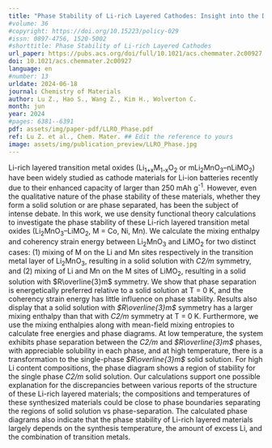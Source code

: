 ```yaml
---
title: "Phase Stability of Li-rich Layered Cathodes: Insight into the Debate over Solid Solutions vs Phase Separation"
#volume: 36
#copyright: https://doi.org/10.15223/policy-029
#issn: 0897-4756, 1520-5002
#shorttitle: Phase Stability of Li-rich Layered Cathodes
url_paper: https://pubs.acs.org/doi/full/10.1021/acs.chemmater.2c00927
doi: 10.1021/acs.chemmater.2c00927
language: en
#number: 13
urldate: 2024-06-18
journal: Chemistry of Materials
author: Lu Z., Hao S., Wang Z., Kim H., Wolverton C.
month: jun
year: 2024
#pages: 6381--6391
pdf: assets/img/paper-pdf/LLRO_Phase.pdf
ref: Lu Z. et al., Chem. Mater. ## Edit the reference to yours
image: assets/img/publication_preview/LLRO_Phase.jpg
---
```


Li-rich layered transition metal oxides (Li<sub>1+x</sub>M<sub>1-x</sub>O<sub>2</sub> or mLi<sub>2</sub>MnO<sub>3</sub>–nLiMO<sub>2</sub>) have been widely studied as cathode materials for Li-ion batteries recently due to their enhanced capacity of larger than 250 mAh g<sup>-1</sup>. 
However, even the qualitative nature of the phase stability of these materials, whether they form a solid solution or are phase separated, has been the subject of intense debate. 
In this work, we use density functional theory calculations to investigate the phase stability of these Li-rich layered transition metal oxides (Li<sub>2</sub>MnO<sub>3</sub>–LiMO<sub>2</sub>, M = Co, Ni, Mn). 
We calculate the mixing enthalpy and coherency strain energy between Li<sub>2</sub>MnO<sub>3</sub> and LiMO<sub>2</sub> for two distinct cases: (1) mixing of M on the Li and Mn sites respectively in the transition metal layer of Li<sub>2</sub>MnO<sub>3</sub>, resulting in 
a solid solution with <em>C2/m</em> symmetry, and (2) mixing of Li and Mn on the M sites of LiMO<sub>2</sub>, resulting in a solid solution with $R\overline{3}m$ symmetry. We show that phase separation is energetically preferred relative to a solid solution at 
T = 0 K, and the coherency strain energy has little influence on phase stability. Results also display that a solid solution with <em>$R\overline{3}m$</em> symmetry has a larger mixing enthalpy than that with <em>C2/m</em> symmetry at T = 0 K. Furthermore, 
we use the mixing enthalpies along with mean-field mixing entropies to calculate free energies and phase diagrams. At low temperature, the system exhibits phase separation between the <em>C2/m</em> and <em>$R\overline{3}m$</em> phases, with appreciable solubility in each phase,
and at high temperature, there is a transformation to the single-phase <em>$R\overline{3}m$</em> solid solution. For high Li content compositions, the phase diagram shows a region of stability for the single phase <em>C2/m</em> solid solution. 
Our calculations support one possible explanation for the discrepancies between various reports of the structure of these Li-rich layered materials; the compositions and temperatures of these synthesized materials 
could be close to phase boundaries separating the regions of solid solution vs phase-separation. The calculated phase diagrams also indicate that the phase stability of Li-rich layered materials largely depends on the synthesis 
temperature, the amount of excess Li, and the combination of transition metals.
